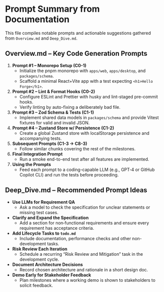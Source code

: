 # Prompt Summary from Documentation

This file compiles notable prompts and actionable suggestions gathered from `Overview.md` and `Deep_Dive.md`.

## Overview.md – Key Code Generation Prompts

1. **Prompt #1 – Monorepo Setup (C0-1)**
   - Initialize the pnpm monorepo with `apps/web`, `apps/desktop`, and `packages/schema`.
   - Scaffold a minimal React+Vite app with a test expecting `<h1>Hello Forge</h1>`.
2. **Prompt #2 – Lint & Format Hooks (C0-2)**
   - Configure ESLint and Prettier with husky and lint-staged pre-commit hooks.
   - Verify linting by auto-fixing a deliberately bad file.
3. **Prompt #3 – Zod Schema & Tests (C1-1)**
   - Implement shared data models in `packages/schema` and provide Vitest fixtures for valid and invalid JSON.
4. **Prompt #4 – Zustand Store w/ Persistence (C1-2)**
   - Create a global Zustand store with localStorage persistence and accompanying tests.
5. **Subsequent Prompts (C1-3 → C8-3)**
   - Follow similar chunks covering the rest of the milestones.
6. **Final Integration Prompt**
   - Run a smoke end-to-end test after all features are implemented.
7. **Using the Prompts**
   - Feed each prompt to a coding-capable LLM (e.g., GPT‑4 or GitHub Copilot CLI) and run the tests before proceeding.

## Deep_Dive.md – Recommended Prompt Ideas

- **Use LLMs for Requirement QA**
  - Ask a model to check the specification for unclear statements or missing test cases.
- **Clarify and Expand the Specification**
  - Add a section for non‑functional requirements and ensure every requirement has acceptance criteria.
- **Add Lifecycle Tasks to `todo.md`**
  - Include documentation, performance checks and other non-development tasks.
- **Risk Review Each Iteration**
  - Schedule a recurring “Risk Review and Mitigation” task in the development cycle.
- **Document Architecture Decisions**
  - Record chosen architecture and rationale in a short design doc.
- **Demo Early for Stakeholder Feedback**
  - Plan milestones where a working demo is shown to stakeholders to solicit feedback.
